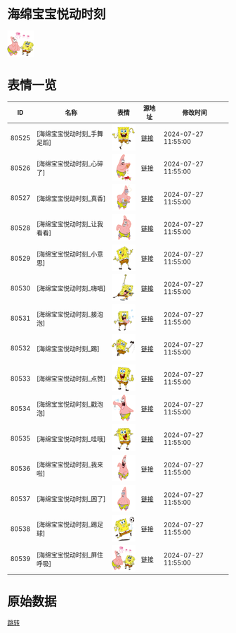 # 海绵宝宝悦动时刻

<img src="./cover.png" height="60" alt="cover" />

# 表情一览

|ID|名称|表情|源地址|修改时间|
|----|----|----|----|----|
|80525|[海绵宝宝悦动时刻_手舞足蹈]|<img src="./pic/080525_%5B海绵宝宝悦动时刻_手舞足蹈%5D.png" height="60" alt="手舞足蹈"/>|[链接](https://i0.hdslb.com/bfs/garb/4ef39a95c58f5eface86f298c63af45b8b909006.png)|2024-07-27 11:55:00|
|80526|[海绵宝宝悦动时刻_心碎了]|<img src="./pic/080526_%5B海绵宝宝悦动时刻_心碎了%5D.png" height="60" alt="心碎了"/>|[链接](https://i0.hdslb.com/bfs/garb/ff703a02ed16118b1cd065506f65b13e3a8156a4.png)|2024-07-27 11:55:00|
|80527|[海绵宝宝悦动时刻_真香]|<img src="./pic/080527_%5B海绵宝宝悦动时刻_真香%5D.png" height="60" alt="真香"/>|[链接](https://i0.hdslb.com/bfs/garb/4b4ad5bcdb21b573890ec55d9c4b49b7999fa738.png)|2024-07-27 11:55:00|
|80528|[海绵宝宝悦动时刻_让我看看]|<img src="./pic/080528_%5B海绵宝宝悦动时刻_让我看看%5D.png" height="60" alt="让我看看"/>|[链接](https://i0.hdslb.com/bfs/garb/2e37fad8ff0326c61163ce5b2a450ad49eadc9d0.png)|2024-07-27 11:55:00|
|80529|[海绵宝宝悦动时刻_小意思]|<img src="./pic/080529_%5B海绵宝宝悦动时刻_小意思%5D.png" height="60" alt="小意思"/>|[链接](https://i0.hdslb.com/bfs/garb/bfd80e8f76a00c8c872cb6878a1f0d724e7c62e8.png)|2024-07-27 11:55:00|
|80530|[海绵宝宝悦动时刻_嗨唱]|<img src="./pic/080530_%5B海绵宝宝悦动时刻_嗨唱%5D.png" height="60" alt="嗨唱"/>|[链接](https://i0.hdslb.com/bfs/garb/d93f858a2dafb21a7deab8177a362e66b7e336d9.png)|2024-07-27 11:55:00|
|80531|[海绵宝宝悦动时刻_接泡泡]|<img src="./pic/080531_%5B海绵宝宝悦动时刻_接泡泡%5D.png" height="60" alt="接泡泡"/>|[链接](https://i0.hdslb.com/bfs/garb/ddebc88fc6a84922f9c2d8a4b274b0199cbfca15.png)|2024-07-27 11:55:00|
|80532|[海绵宝宝悦动时刻_踢]|<img src="./pic/080532_%5B海绵宝宝悦动时刻_踢%5D.png" height="60" alt="踢"/>|[链接](https://i0.hdslb.com/bfs/garb/986084dac93e23d8f123905361d69181888799b1.png)|2024-07-27 11:55:00|
|80533|[海绵宝宝悦动时刻_点赞]|<img src="./pic/080533_%5B海绵宝宝悦动时刻_点赞%5D.png" height="60" alt="点赞"/>|[链接](https://i0.hdslb.com/bfs/garb/575ef46576f5f888deec65d3c611a8f2a5a91c43.png)|2024-07-27 11:55:00|
|80534|[海绵宝宝悦动时刻_戳泡泡]|<img src="./pic/080534_%5B海绵宝宝悦动时刻_戳泡泡%5D.png" height="60" alt="戳泡泡"/>|[链接](https://i0.hdslb.com/bfs/garb/d78e1e20f36500c7bff935ea03db9339925222f4.png)|2024-07-27 11:55:00|
|80535|[海绵宝宝悦动时刻_哇哦]|<img src="./pic/080535_%5B海绵宝宝悦动时刻_哇哦%5D.png" height="60" alt="哇哦"/>|[链接](https://i0.hdslb.com/bfs/garb/044c54d264a12a53adf022387c2cd308385bac01.png)|2024-07-27 11:55:00|
|80536|[海绵宝宝悦动时刻_我来啦]|<img src="./pic/080536_%5B海绵宝宝悦动时刻_我来啦%5D.png" height="60" alt="我来啦"/>|[链接](https://i0.hdslb.com/bfs/garb/86beecb0cfac72970d636998a4a5961af4d36dbe.png)|2024-07-27 11:55:00|
|80537|[海绵宝宝悦动时刻_困了]|<img src="./pic/080537_%5B海绵宝宝悦动时刻_困了%5D.png" height="60" alt="困了"/>|[链接](https://i0.hdslb.com/bfs/garb/5a0097d016af4a0b064abb4eb91fd4a8aaa86400.png)|2024-07-27 11:55:00|
|80538|[海绵宝宝悦动时刻_踢足球]|<img src="./pic/080538_%5B海绵宝宝悦动时刻_踢足球%5D.png" height="60" alt="踢足球"/>|[链接](https://i0.hdslb.com/bfs/garb/2e84ba186f6b6b793797412c869cba6f1a177e68.png)|2024-07-27 11:55:00|
|80539|[海绵宝宝悦动时刻_屏住呼吸]|<img src="./pic/080539_%5B海绵宝宝悦动时刻_屏住呼吸%5D.png" height="60" alt="屏住呼吸"/>|[链接](https://i0.hdslb.com/bfs/garb/2480033bbd5e7826eb42c66a29787973c87dcc1f.png)|2024-07-27 11:55:00|

# 原始数据

[跳转](./raw.json)

